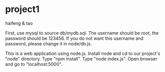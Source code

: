 # project1
haifeng &amp; tao

First, use mysql to source db/mydb.sql.
The username should be root, the password should be 123456.
If you do not want this username and password, please change it in node/db.js.

This is a web application using node.js.
Install node and cd to our project's "node" directory.
Type "npm install".
Type "node index.js".
Open browser and go to "localhost:5000".
